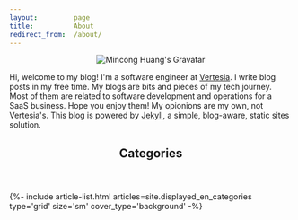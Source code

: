 ```yaml
---
layout:         page
title:          About
redirect_from:  /about/
---
```


<p align="center">
  <img
    src="https://www.gravatar.com/avatar/e9760ae831cb65cf1b7453c98701aae1?s=100"
    alt="Mincong Huang's Gravatar" />
</p>

Hi, welcome to my blog! I'm a software engineer at [Vertesia](https://vertesiahq.com/). I write blog posts
in my free time. My blogs are bits and pieces of my tech journey. Most of them
are related to software development and operations for a SaaS business. Hope you enjoy them! My opionions are my own, not
Vertesia's. This blog is powered by [Jekyll](https://jekyllrb.com/), a simple, blog-aware, static sites
solution.

<div class="layout--articles">
  <section class="my-5">
    <header><h2 id="categories">Categories</h2></header>
    {%- include article-list.html articles=site.displayed_en_categories type='grid' size='sm' cover_type='background' -%}
  </section>
</div>
